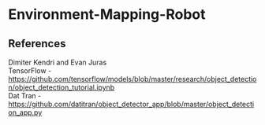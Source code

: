# Environment-Mapping-Robot

## References
Dimiter Kendri and Evan Juras <br />
TensorFlow - https://github.com/tensorflow/models/blob/master/research/object_detection/object_detection_tutorial.ipynb <br />
Dat Tran - https://github.com/datitran/object_detector_app/blob/master/object_detection_app.py

